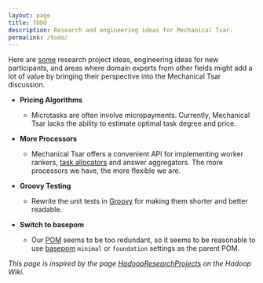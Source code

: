 ```yaml
---
layout: page
title: TODO
description: Research and engineering ideas for Mechanical Tsar.
permalink: /todo/
---
```


Here are [some](https://github.com/mtsar/mtsar.github.io/blob/master/todo.md) research project ideas, engineering ideas for new participants, and areas where domain experts from other fields might add a lot of value by bringing their perspective into the Mechanical Tsar discussion.

* **Pricing Algorithms**
  * Microtasks are often involve micropayments. Currently, Mechanical Tsar lacks the ability to estimate optimal task degree and price.

* **More Processors**
  * Mechanical Tsar offers a convenient API for implementing worker rankers, [task allocators](https://github.com/mtsar/mtsar/wiki/Writing-a-Task-Allocator) and answer aggregators. The more processors we have, the more flexible we are.

* **Groovy Testing**
  * Rewrite the unit tests in [Groovy](http://www.groovy-lang.org/) for making them shorter and better readable.

* **Switch to basepom**
  * Our [POM](https://github.com/mtsar/mtsar/blob/develop/pom.xml) seems to be too redundant, so it seems to be reasonable to use [basepom](https://github.com/basepom/basepom) `minimal` or `foundation` settings as the parent POM.

<!--
* **Topic**
  * Description.
-->

*This page is inspired by the page [HadoopResearchProjects](https://wiki.apache.org/hadoop/HadoopResearchProjects) on the Hadoop Wiki.*
